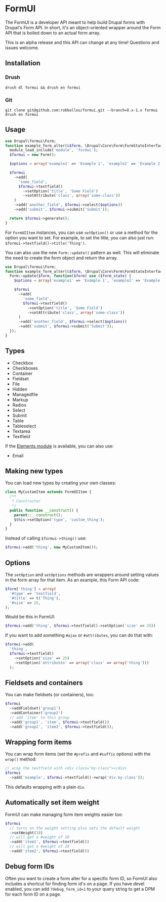 # FormUI

The FormUI is a developer API meant to help build Drupal forms with Drupal's Form API. In short, it's an object-oriented wrapper around the Form API that is boiled down to an actual form array.

This is an alpha release and this API can change at any time! Questions and issues welcome.

## Installation

### Drush

    drush dl formui && drush en formui

### Git

    git clone git@github.com:robballou/formui.git --branch=8.x-1.x formui
    drush en formui

## Usage

```php
use Drupal\formui\Form;
function example_form_alter(&$form, \Drupal\Core\Form\FormStateInterface $form_state) {
  module_load_include('module', 'formui');
  $formui = new Form();

  $options = array('example1' => 'Example 1', 'example2' => 'Example 2');

  $formui
    ->add(
      'some_field',
      $formui->textfield()
        ->setOption('title', 'Some Field')
        ->setAttribute('class', array('some-class'))
    )
    ->add('another_field', $formui->select($options))
    ->add('submit', $formui->submit('Submit'));

  return $formui->generate();
}
```

For `FormUIItem` instances, you can use `setOption()` or use a method for the option you want to set. For example, to set the title, you can also just run: `$formui->textfield()->title('Thing')`.

You can also use the new `Form::update()` pattern as well. This will eliminate the need to create the form object and return the array.

```php
use Drupal\formui\Form;
function example_form_alter(&$form, \Drupal\Core\Form\FormStateInterface $form_state) {
  Form::update($form, function($form) use ($form_state) {
    $options = array('example1' => 'Example 1', 'example2' => 'Example 2');

    $formui
      ->add(
        'some_field',
        $formui->textfield()
          ->setOption('title', 'Some Field')
          ->setAttribute('class', array('some-class'))
      )
      ->add('another_field', $formui->select($options))
      ->add('submit', $formui->submit('Submit'));
  });
}
```

## Types

* Checkbox
* Checkboxes
* Container
* Fieldset
* File
* Hidden
* Managedfile
* Markup
* Radios
* Select
* Submit
* Table
* Tableselect
* Textarea
* Textfield

If the [Elements module](http://drupal.org/project/elements) is available, you can also use:

* Email

## Making new types

You can load new types by creating your own classes:

```php
class MyCustomItem extends FormUIItem {
  /**
   * Constructor
   */
  public function __construct() {
    parent::__construct();
    $this->setOption('type', 'custom_thing');
  }
}
```

Instead of calling `$formui->thing()` use:

```php
$formui->add('thing', new MyCustomItem());
```

## Options

The `setOption` and `setOptions` methods are wrappers around setting values in the form array for that item. As an example, this Form API code:

```php
$form['thing'] = array(
  '#type' => 'textfield',
  '#title' => t('Thing'),
  '#size' => 25,
);
```

Would be this in FormUI:

```php
$formui->add('thing', $formui->textfield()->setOption('size' => 25))
```

If you want to add something `#ajax` or `#attributes`, you can do that with:

```php
$formui->add(
  'thing',
  $formui->textfield()
    ->setOption('size' => 25)
    ->setOption('attributes' => array('class' => array('thing')))
  );
```

## Fieldsets and containers

You can make fieldsets (or containers), too:

```php
$formui
  ->addFieldset('group1')
  ->addContainer('group2')
  // add 'item' to this group
  ->add('group1', 'item', $formui->textfield())
  ->add('group2', 'item2', $formui->textfield());
```

## Wrapping form items

You can wrap form items (set the `#prefix` and `#suffix` options) with the `wrap()` method:

```php
// wrap the textfield with <div class="my-class"></div>
$formui
  ->add('example', $formui->textfield()->wrap('div.my-class'));
```

This defaults wrapping with a plain `div`.

## Automatically set item weight

FormUI can make managing form item weights easier too:

```php
$formui
  // turns on the weight setting plus sets the default weight
  ->setWeight(10)
  // will get a #weight of 10
  ->add('item1', $formui->textfield())
  // will get a #weight of 20
  ->add('item2', $formui->textfield())
```

## Debug form IDs

Often you want to create a form alter for a specific form ID, so FormUI also includes a shortcut for finding form id's on a page. If you have devel enabled, you can add `?debug_form_id=1` to your query string to get a DPM for each form ID on a page.
